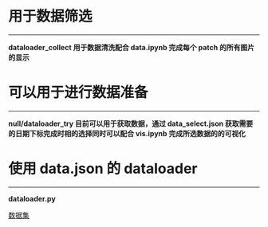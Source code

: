# 用于数据筛选

---

**dataloader_collect 用于数据清洗配合 data.ipynb 完成每个 patch 的所有图片的显示**

# 可以用于进行数据准备

---

**null/dataloader_try 目前可以用于获取数据，通过 data_select.json 获取需要的日期下标完成时相的选择同时可以配合 vis.ipynb 完成所选数据的的可视化**

# 使用 data.json 的 dataloader

---

**dataloader.py**

[数据集]()
